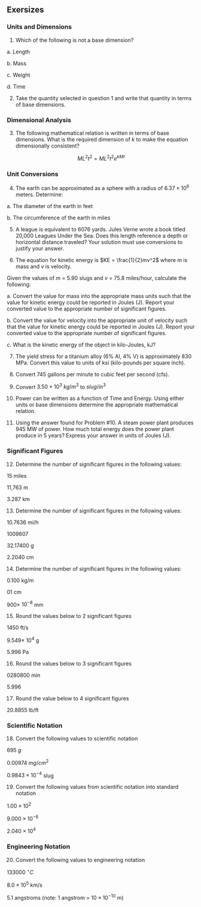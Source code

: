## Exersizes

### Units and Dimensions

1. Which of the following is not a base dimension?

a. Length

b. Mass

c. Weight

d. Time

2. Take the quantity selected in question 1 and write that quantity in terms of base dimensions.

### Dimensional Analysis

3. The following mathematical relation is written in terms of base dimensions. What is the required dimension of $k$ to make the equation dimensionally consistent?

$$ ML^{2}t^{2} = ML^{2}t^{2}e^{kMt} $$

### Unit Conversions

4. The earth can be approximated as a sphere with a radius of $6.37 \times 10^6$ meters. Determine:

a. The diameter of the earth in feet

b. The circumference of the earth in miles

5. A league is equivalent to 6076 yards. Jules Verne wrote a book titled 20,000 Leagues
Under the Sea. Does this length reference a depth or horizontal distance traveled? Your
solution must use conversions to justify your answer.

6. The equation for kinetic energy is $KE = \frac{1}{2}mv^2$ where $m$ is mass and $v$ is velocity.

Given the values of $m$ = 5.90 slugs and $v$ = 75.8 miles/hour, calculate the following:

a. Convert the value for mass into the appropriate mass units such that the value for kinetic energy could be reported in Joules (J). Report your converted value to the appropriate number of significant figures.

b. Convert the value for velocity into the appropriate unit of velocity such that the value for kinetic energy could be reported in Joules (J). Report your converted value to the appropriate number of significant figures.

c. What is the kinetic energy of the object in kilo-Joules, kJ?

7. The yield stress for a titanium alloy (6% Al, 4% V) is approximately 830 MPa. Convert this value to units of ksi (kilo-pounds per square inch).

8. Convert 745 gallons per minute to cubic feet per second (cfs).

9. Convert $3.50 \times 10^3 \ kg/m^3$ to $slug/in^3$

10. Power can be written as a function of Time and Energy. Using either units or base dimensions determine the appropriate mathematical relation.

11. Using the answer found for Problem #10. A steam power plant produces 945 MW of power. How much total energy does the power plant produce in 5 years? Express your answer in units of Joules (J).

### Significant Figures

12. Determine the number of significant figures in the following values:

15 miles

11,763 m

3.287 km

13. Determine the number of significant figures in the following values:

10.7636 mi/h

1009607

32.17400 g

2.2040 cm

14. Determine the number of significant figures in the following values:

0.100 kg/m

01 cm

$900 \times$ $10^{-8}$ mm

15. Round the values below to 2 significant figures

1450 ft/s

$9.549 \times$ $10^{4}$ g

5.996 Pa

16. Round the values below to 3 significant figures

0280800 min

5.996

17. Round the value below to 4 significant figures

20.8855 lb/ft

### Scientific Notation

18. Convert the following values to scientific notation

695 $g$

0.00974 $mg/cm^2$

$0.9843 \times 10^{-4}$ slug

19. Convert the following values from scientific notation into standard notation

$1.00 \times 10^{2}$

$9.000 \times 10^{-6}$

$2.040 \times 10^{4}$

### Engineering Notation

20. Convert the following values to engineering notation

$133000 \ ^{\circ}C$

$8.0 \times 10^5$ km/s

5.1 angstroms (note: 1 angstrom = $10 \times 10^{-10}$ m)
